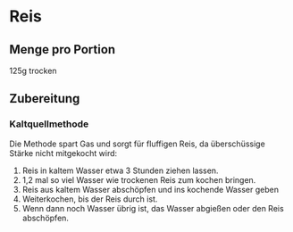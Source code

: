# Reis
## Menge pro Portion
125g trocken

## Zubereitung
### Kaltquellmethode
Die Methode spart Gas und sorgt für fluffigen Reis, da überschüssige Stärke nicht mitgekocht wird:

1. Reis in kaltem Wasser etwa 3 Stunden ziehen lassen.
2. 1,2 mal so viel Wasser wie trockenen Reis zum kochen bringen.
3. Reis aus kaltem Wasser abschöpfen und ins kochende Wasser geben
4. Weiterkochen, bis der Reis durch ist.
5. Wenn dann noch Wasser übrig ist, das Wasser abgießen oder den Reis abschöpfen.
 
